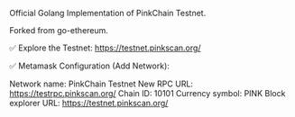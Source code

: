 Official Golang Implementation of PinkChain Testnet.

Forked from go-ethereum.

✅ Explore the Testnet: https://testnet.pinkscan.org/

✅ Metamask Configuration (Add Network):

Network name: PinkChain Testnet
New RPC URL: https://testrpc.pinkscan.org/
Chain ID: 10101
Currency symbol: PINK
Block explorer URL: https://testnet.pinkscan.org/
 
